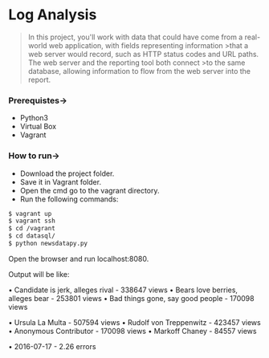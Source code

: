 # Log Analysis

>In this project, you'll work with data that could have come from a real-world web application, with fields representing information >that a web server would record, such as HTTP status codes and URL paths. The web server and the reporting tool both connect >to the same database, allowing information to flow from the web server into the report.

### Prerequistes->

- Python3
- Virtual Box
- Vagrant

### How to run->

- Download the project folder.
- Save it in Vagrant folder.
- Open the cmd go to the vagrant directory.
- Run the following commands:
```sh
$ vagrant up
$ vagrant ssh
$ cd /vagrant
$ cd datasql/
$ python newsdatapy.py
```

Open the browser and run localhost:8080.

Output will be like:

• Candidate is jerk, alleges rival - 338647 views
• Bears love berries, alleges bear - 253801 views
• Bad things gone, say good people - 170098 views


• Ursula La Multa - 507594 views
• Rudolf von Treppenwitz - 423457 views
• Anonymous Contributor - 170098 views
• Markoff Chaney - 84557 views


• 2016-07-17 - 2.26 errors

